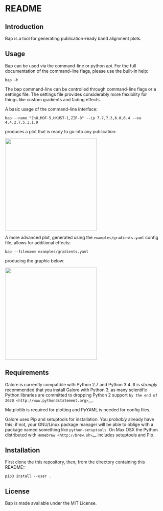 README
======

Introduction
------------

Bap is a tool for generating publication-ready band alignment plots.


Usage
-----

Bap can be used via the command-line or python api. For the full
documentation of the command-line flags, please use the built-in help:

    bap -h

The bap command-line can be controlled through command-line flags or
a settings file. The settings file provides considerably more flexibility
for things like custom gradients and fading effects.

A basic usage of the command-line interface:

    bap --name "ZnO,MOF-5,HKUST-1,ZIF-8" --ip 7.7,7.3,6.0,6.4 --ea 4.4,2.7,5.1,1.9

produces a plot that is ready to go into any publication:

<img src="https://raw.githubusercontent.com/utf/bap/master/examples/command-line.png" height="300">

A more advanced plot, generated using the `examples/gradients.yaml` config
file, allows for additional effects:

    bap --filename examples/gradients.yaml

producing the graphic below:

<img src="https://raw.githubusercontent.com/utf/bap/master/examples/gradients.png" height="300">


Requirements
------------
Galore is currently compatible with Python 2.7 and Python 3.4. It is
*strongly* recommended that you install Galore with Python 3, as many
scientific Python libraries are committed to dropping Python 2 support
`by the end of 2020 <http://www.python3statement.org>`__.

Matplotlib is required for plotting and PyYAML is needed for config files.

Galore uses Pip and setuptools for installation. You *probably* already
have this; if not, your GNU/Linux package manager will be able to oblige
with a package named something like ``python-setuptools``. On Max OSX
the Python distributed with `Homebrew <http://brew.sh>`__ includes
setuptools and Pip.


Installation
------------

First clone the this repository, then, from the directory containing this README::

    pip3 install --user .


License
-------

Bap is made available under the MIT License.
